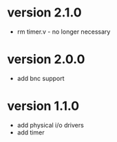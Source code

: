 # version 2.1.0
 - rm timer.v - no longer necessary
# version 2.0.0
 - add bnc support
# version 1.1.0
 - add physical i/o drivers
 - add timer
